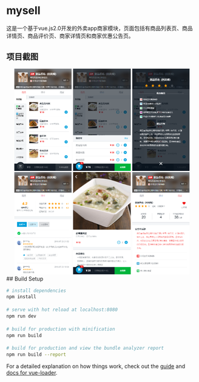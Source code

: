 # mysell
<p>这是一个基于vue.js2.0开发的外卖app商家模块，页面包括有商品列表页、商品详情页、商品评价页、商家详情页和商家优惠公告页。</p>

## 项目截图

<div align=center>
  <img src="https://github.com/xiaoyongsheng123/seller/blob/master/img/01.png" width="30%">
  <img src="https://github.com/xiaoyongsheng123/seller/blob/master/img/02.png" width="30%">
  <img src="https://github.com/xiaoyongsheng123/seller/blob/master/img/03.png" width="30%">
  <img src="https://github.com/xiaoyongsheng123/seller/blob/master/img/04.png" width="30%">
  <img src="https://github.com/xiaoyongsheng123/seller/blob/master/img/05.png" width="30%">
  <img src="https://github.com/xiaoyongsheng123/seller/blob/master/img/06.png" width="30%">
</div>
## Build Setup

``` bash
# install dependencies
npm install

# serve with hot reload at localhost:8080
npm run dev

# build for production with minification
npm run build

# build for production and view the bundle analyzer report
npm run build --report
```

For a detailed explanation on how things work, check out the [guide](http://vuejs-templates.github.io/webpack/) and [docs for vue-loader](http://vuejs.github.io/vue-loader).
